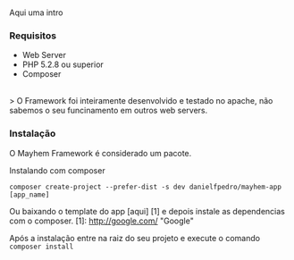 <br>

Aqui uma intro

### Requisitos

* Web Server
* PHP 5.2.8 ou superior
* Composer

<br>
> O Framework foi inteiramente desenvolvido e testado no apache, não sabemos o seu funcinamento em outros web servers.

### Instalação

O Mayhem Framework é considerado um pacote.

Instalando com composer

	composer create-project --prefer-dist -s dev danielfpedro/mayhem-app [app_name]

Ou baixando o template do app [aqui] [1] e depois instale as dependencias com o composer.
[1]: http://google.com/ "Google"

Após a instalação entre na raiz do seu projeto e execute o comando <code>composer install</code>